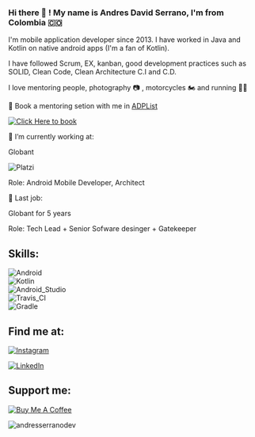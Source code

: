### Hi there 👋 ! My name is Andres David Serrano, I'm from Colombia 🇨🇴

I'm mobile application developer since 2013. I have worked in Java and Kotlin on native android apps (I'm a fan of Kotlin). 

I have followed Scrum, EX, kanban,  good development practices such as SOLID, Clean Code, Clean Architecture C.I and C.D.

I love mentoring people, photography 📷 , motorcycles 🏍️ and running 🏃‍♂️

📆  Book a mentoring setion with me in [ADPList](https://adplist.org/mentors/andres-david-serrano)

[![Click Here to book](https://img.shields.io/badge/Click_Here_to_book-0095D5?style=for-the-badge&logo=Google+Calendar&logoColor=white&labelColor=101010)](https://adplist.org/mentors/andres-david-serrano)

🔭  I’m currently working at:

Globant

![Platzi](https://img.shields.io/static/v1?style=for-the-badge&message=Platzi&color=12203D&logo=Platzi&logoColor=98CA3F&label=)

Role: Android Mobile Developer, Architect


🔭 Last job:
  
  Globant for 5 years
  
  Role: Tech Lead + Senior Sofware desinger + Gatekeeper
 
## Skills:
![Android](https://img.shields.io/badge/Android-3DDC83?style=for-the-badge&logo=android&logoColor=white&labelColor=101010)</br>
![Kotlin](https://img.shields.io/badge/Kotlin-0095D5?style=for-the-badge&logo=kotlin&logoColor=white&labelColor=101010)</br>
![Android_Studio](https://img.shields.io/badge/Android_Studio-4285F4?style=for-the-badge&logo=android-studio&logoColor=white&labelColor=101010)</br>
![Travis_CI](https://img.shields.io/badge/Travis_CI-3EAAAF?style=for-the-badge&logo=Travis+CI&logoColor=white&labelColor=101010)</br>
![Gradle](https://img.shields.io/badge/Gradle-02303A?style=for-the-badge&logo=Gradle&logoColor=white&labelColor=101010)</br>


## Find me at:

[![Instagram](https://img.shields.io/badge/@andres.serrano.dev-B302BC?style=for-the-badge&logo=instagram&logoColor=white&labelColor=101010)](https://www.instagram.com/andres.serrano.dev/)

[![LinkedIn](https://img.shields.io/badge/Andres_Serrano-0095D5?style=for-the-badge&logo=linkedin&logoColor=white&labelColor=101010)](https://www.linkedin.com/in/andres-david-serrano-vivas-7b01059b/)


## Support me: 

[![Buy Me A Coffee](https://img.shields.io/badge/Buy_Me_A_Coffee-222222?style=for-the-badge&logo=Buy+Me+A+Coffee&logoColor=FFDD00&labelColor=101010)](https://www.buymeacoffee.com/andres.dev)




<img src="https://komarev.com/ghpvc/?username=andresserranodev&label=Profile%20views&color=0e75b6&style=flat" alt="andresserranodev"/> 


